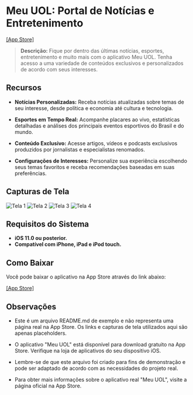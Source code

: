 # Meu UOL: Portal de Notícias e Entretenimento

[[App Store]](https://apps.apple.com/br/app/meu-uol/id1453193555)

> **Descrição:** Fique por dentro das últimas notícias, esportes, entretenimento e muito mais com o aplicativo Meu UOL. Tenha acesso a uma variedade de conteúdos exclusivos e personalizados de acordo com seus interesses.

## Recursos

- **Notícias Personalizadas:** Receba notícias atualizadas sobre temas de seu interesse, desde política e economia até cultura e tecnologia.

- **Esportes em Tempo Real:** Acompanhe placares ao vivo, estatísticas detalhadas e análises dos principais eventos esportivos do Brasil e do mundo.

- **Conteúdo Exclusivo:** Acesse artigos, vídeos e podcasts exclusivos produzidos por jornalistas e especialistas renomados.

- **Configurações de Interesses:** Personalize sua experiência escolhendo seus temas favoritos e receba recomendações baseadas em suas preferências.

## Capturas de Tela

![Tela 1](https://is1-ssl.mzstatic.com/image/thumb/Purple113/v4/17/4a/19/174a196a-58b1-18a7-2ce6-84dddafb6a2c/pr_source.png/460x0w.webp)
![Tela 2](https://is1-ssl.mzstatic.com/image/thumb/Purple123/v4/ad/24/94/ad249408-be0e-b4a4-7b64-94e200901da2/pr_source.png/460x0w.webp)
![Tela 3](https://is1-ssl.mzstatic.com/image/thumb/Purple123/v4/9e/d6/65/9ed6657f-5662-b742-1609-3a384aee0d40/pr_source.png/460x0w.webp)
![Tela 4](https://is1-ssl.mzstatic.com/image/thumb/Purple123/v4/e2/b6/ba/e2b6ba01-5631-dd23-1af2-b0843fb4964e/pr_source.png/460x0w.webp)

## Requisitos do Sistema

- **iOS 11.0 ou posterior.**
- **Compatível com iPhone, iPad e iPod touch.**

## Como Baixar

Você pode baixar o aplicativo na App Store através do link abaixo:

[[App Store]](https://apps.apple.com/br/app/meu-uol/id1453193555)

## Observações

- Este é um arquivo README.md de exemplo e não representa uma página real na App Store. Os links e capturas de tela utilizados aqui são apenas placeholders.

- O aplicativo "Meu UOL" está disponível para download gratuito na App Store. Verifique na loja de aplicativos do seu dispositivo iOS.

- Lembre-se de que este arquivo foi criado para fins de demonstração e pode ser adaptado de acordo com as necessidades do projeto real.

- Para obter mais informações sobre o aplicativo real "Meu UOL", visite a página oficial na App Store.